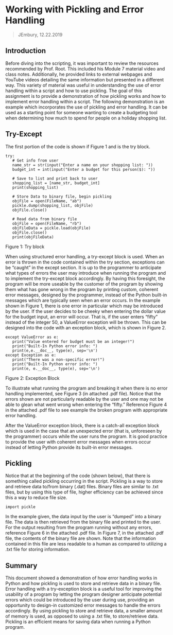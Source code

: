 # Working with Pickling and Error Handling
>JEmbury, 12.22.2019

## Introduction
  Before diving into the scripting, it was important to review the resources recommended by Prof. Root. This included his Module 7 material video and class notes. Additionally, he provided links to external webpages and YouTube videos detailing the same information but presented in a different way. This variety of material was useful in understanding the use of error handling within a script and how to use pickling.
The goal of this assignment is to provide a demonstration of how pickling works and how to implement error handling within a script. The following demonstration is an example which incorporates the use of pickling and error handling. It can be used as a starting point for someone wanting to create a budgeting tool when determining how much to spend for people on a holiday shopping list.


## Try-Except
The first portion of the code is shown if Figure 1 and is the try block.
 ```
 try:
    # Get info from user
    name_str = str(input("Enter a name on your shopping list: "))
    budget_int = int(input("Enter a budget for this person($): "))

    # Save to list and print back to user
    shopping_list = [name_str, budget_int]
    print(shopping_list)

    # Store Data to binary file, begin pickling
    objFile = open(FileName, "ab")
    pickle.dump(shopping_list, objFile)
    objFile.close()

    # Read data from binary file
    objFile = open(FileName, "rb")
    objFileData = pickle.load(objFile)
    objFile.close()
    print(objFileData)
 ```
Figure 1: Try block

When using structured error handling, a try-except block is used. When an error is thrown in the code contained within the try section, exceptions can be “caught” in the except section. It is up to the programmer to anticipate what types of errors the user may introduce when running the program and to implement the try-except block accordingly. By having this foresight, the program will be more useable by the customer of the program by showing them what has gone wrong in the program by printing custom, coherent error messages, designed by the programmer, instead of the Python built-in messages which are typically seen when an error occurs.
In the example shown in Figure 1, there is one error in particular which may be introduced by the user. If the user decides to be cheeky when entering the dollar value for the budget input, an error will occur. That is, if the user enters “fifty” instead of the integer 50, a ValueError exception will be thrown. This can be designed into the code with an exception block, which is shown in Figure 2.
 ```
 except ValueError as e:
    print("Value entered for budget must be an integer!")
    print("Built-In Python error info: ")
    print(e,e.__doc__, type(e), sep='\n')
except Exception as e:
    print("There was a non-specific error!")
    print("Built-In Python error info: ")
    print(e, e.__doc__, type(e), sep='\n')
```
Figure 2: Exception Block

To illustrate what running the program and breaking it when there is no error handling implemented, see Figure 3 (in attached .pdf file). Notice that the errors shown are not particularly readable by the user and one may not be able to glean what went wrong when entering the “fifty.” Reference 
Figure 4 in the attached .pdf file to see example the broken program with appropriate error handling.

After the ValueError exception block, there is a catch-all exception block which is used in the case that an unexpected error (that is, unforeseen by the programmer) occurs while the user runs the program. It is good practice to provide the user with coherent error messages when errors occur instead of letting Python provide its built-in error messages.


## Pickling
Notice that at the beginning of the code (shown below), that there is something called pickling occurring in the script. Pickling is a way to store and retrieve data to/from binary (.dat) files. Binary files are similar to .txt files, but by using this type of file, higher efficiency can be achieved since this a way to reduce file size. 
```
import pickle
```
In the example given, the data input by the user is “dumped” into a binary file. The data is then retrieved from the binary file and printed to the user.
For the output resulting from the program running without any errors, reference Figure 6 in the attached .pdf file.
In Figure 7, in the attached .pdf file, the contents of the binary file are shown. Note that the information contained in this file are less readable to a human as compared to utilizing a .txt file for storing information.
 
## Summary
This document showed a demonstration of how error handling works in Python and how pickling is used to store and retrieve data in a binary file. Error handling with a try-exception block is a useful tool for improving the usability of a program by letting the program designer anticipate potential errors which could be introduced by the user during use, providing an opportunity to design-in customized error messages to handle the errors accordingly. By using pickling to store and retrieve data, a smaller amount of memory is used, as opposed to using a .txt file, to store/retrieve data. Pickling is an efficient means for saving data when running a Python program.
